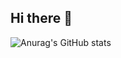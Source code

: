 ## Hi there 👋
![Anurag's GitHub stats](https://github-readme-stats.vercel.app/api?username=liangzai-ff&show_icons=true&theme=merko)
